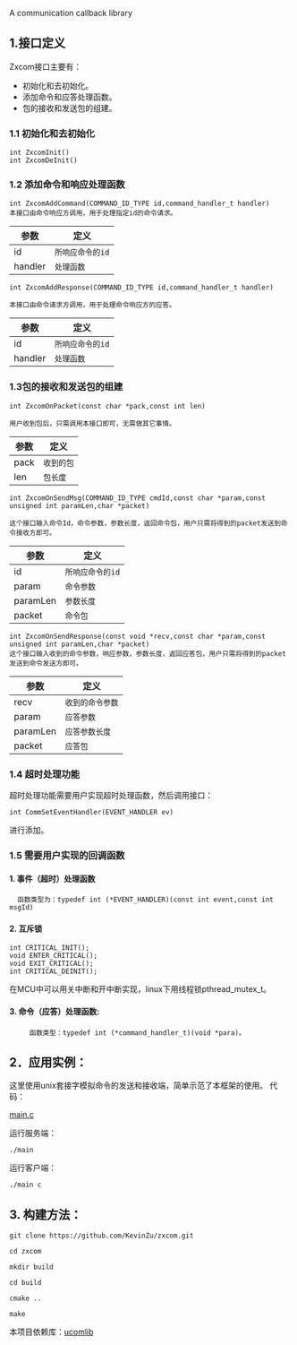 A communication callback library


## 1.接口定义
Zxcom接口主要有：
 * 初始化和去初始化。
 * 添加命令和应答处理函数。
 * 包的接收和发送包的组建。

### 1.1 初始化和去初始化
```
int ZxcomInit()
int ZxcomDeInit()
```
### 1.2 添加命令和响应处理函数
```
int ZxcomAddCommand(COMMAND_ID_TYPE id,command_handler_t handler)
本接口由命令响应方调用，用于处理指定id的命令请求。
```
|    参数   |定义                          |
|----------------|-------------------------------|
| id|`所响应命令的id`            |
| handler          |`处理函数`            |


```
int ZxcomAddResponse(COMMAND_ID_TYPE id,command_handler_t handler)

本接口由命令请求方调用，用于处理命令响应方的应答。
```
|    参数   |定义                          |
|----------------|-------------------------------|
| id|`所响应命令的id`            |
| handler          |`处理函数`            |


### 1.3包的接收和发送包的组建
```
int ZxcomOnPacket(const char *pack,const int len)

用户收到包后，只需调用本接口即可，无需做其它事情。
```
|    参数   |定义                          |
|----------------|-------------------------------|
| pack |`收到的包`            |
| len          |`包长度`            |


```
int ZxcomOnSendMsg(COMMAND_ID_TYPE cmdId,const char *param,const unsigned int paramLen,char *packet)

这个接口输入命令Id，命令参数，参数长度，返回命令包，用户只需将得到的packet发送到命令接收方即可。
```
|    参数   |定义                          |
|----------------|-------------------------------|
|id|`所响应命令的id`            |
|param          |`命令参数`            |
|paramLen          |`参数长度`            |
|packet          |`命令包`            |

```
int ZxcomOnSendResponse(const void *recv,const char *param,const unsigned int paramLen,char *packet)
这个接口输入收到的命令参数，响应参数，参数长度，返回应答包，用户只需将得到的packet发送到命令发送方即可。
```
|    参数   |定义                          |
|----------------|-------------------------------|
| recv|`收到的命令参数`            |
|param          |`应答参数`            |
|paramLen          |`应答参数长度`            |
|packet          |`应答包`            |


### 1.4 超时处理功能
超时处理功能需要用户实现超时处理函数，然后调用接口：
```
int CommSetEventHandler(EVENT_HANDLER ev)
```
进行添加。


### 1.5 需要用户实现的回调函数
#### 1.  事件（超时）处理函数
      函数类型为：typedef int (*EVENT_HANDLER)(const int event,const int msgId)
      
#### 2.  互斥锁
```
int CRITICAL_INIT();
void ENTER_CRITICAL();
void EXIT_CRITICAL();
int CRITICAL_DEINIT();
```
在MCU中可以用关中断和开中断实现，linux下用线程锁pthread_mutex_t。

#### 3. 命令（应答）处理函数:
```
     函数类型：typedef int (*command_handler_t)(void *para)。
```

## 2．应用实例：
这里使用unix套接字模拟命令的发送和接收端，简单示范了本框架的使用。
代码：

[main.c](https://github.com/KevinZu/zxcom/blob/master/main.c)

运行服务端：
```
./main
```
运行客户端：
```
./main c
```

## 3. 构建方法：

```
git clone https://github.com/KevinZu/zxcom.git

cd zxcom

mkdir build

cd build

cmake ..

make
```


本项目依赖库：[ucomlib](https://github.com/smtp-http/ucomlib.git)

